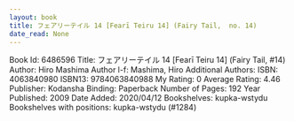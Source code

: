 ```yaml
---
layout: book
title: フェアリーテイル 14 [Fearī Teiru 14] (Fairy Tail,  no. 14)
date_read: None
---
```


Book Id: 6486596
Title: フェアリーテイル 14 [Fearī Teiru 14] (Fairy Tail, #14)
Author: Hiro Mashima
Author l-f: Mashima, Hiro
Additional Authors: 
ISBN: 4063840980
ISBN13: 9784063840988
My Rating: 0
Average Rating: 4.46
Publisher: Kodansha
Binding: Paperback
Number of Pages: 192
Year Published: 2009
Date Added: 2020/04/12
Bookshelves: kupka-wstydu
Bookshelves with positions: kupka-wstydu (#1284)

